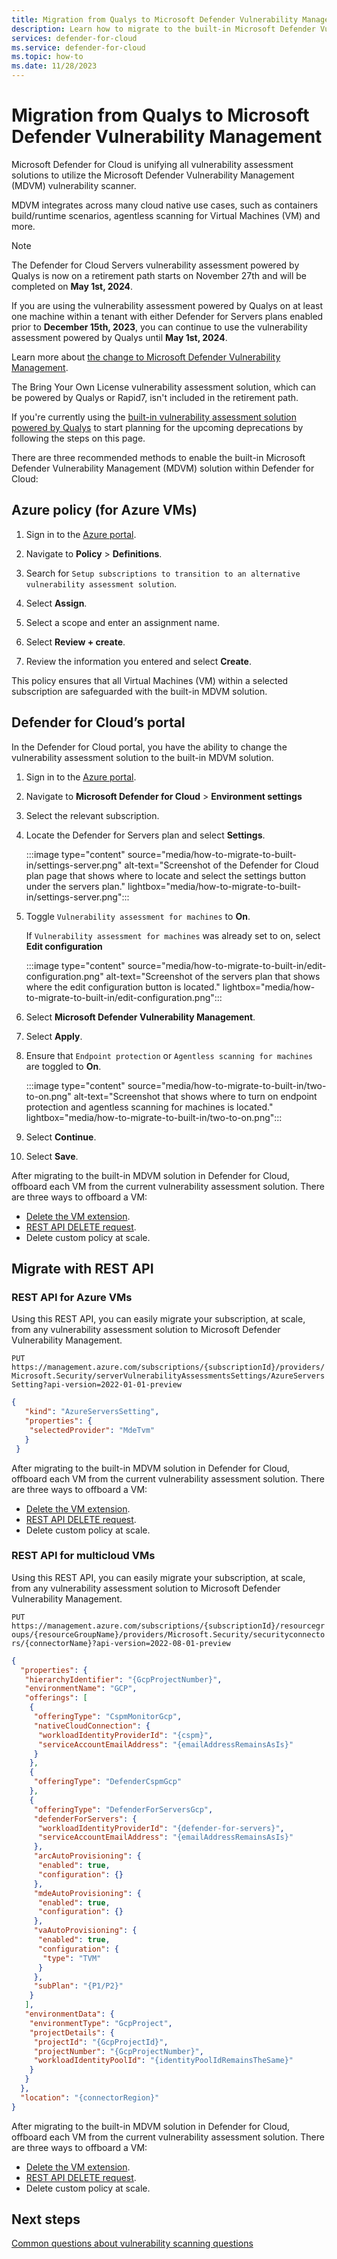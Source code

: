 ```yaml
---
title: Migration from Qualys to Microsoft Defender Vulnerability Management
description: Learn how to migrate to the built-in Microsoft Defender Vulnerability Management solution in Microsoft Defender for Cloud
services: defender-for-cloud
ms.service: defender-for-cloud
ms.topic: how-to
ms.date: 11/28/2023
---
```


# Migration from Qualys to Microsoft Defender Vulnerability Management

Microsoft Defender for Cloud is unifying all vulnerability assessment solutions to utilize the Microsoft Defender Vulnerability Management (MDVM) vulnerability scanner. 

MDVM integrates across many cloud native use cases, such as containers build/runtime scenarios, agentless scanning for Virtual Machines (VM) and more. 

> [!NOTE]
> The Defender for Cloud Servers vulnerability assessment powered by Qualys is now on a retirement path starts on November 27th and will be completed on **May 1st, 2024**.
>
> If you are using the vulnerability assessment powered by Qualys on at least one machine within a tenant with either Defender for Servers plans enabled prior to **December 15th, 2023**, you can continue to use the vulnerability assessment powered by Qualys until **May 1st, 2024**.
>
> Learn more about [the change to Microsoft Defender Vulnerability Management](https://techcommunity.microsoft.com/t5/microsoft-defender-for-cloud/defender-for-cloud-unified-vulnerability-assessment-powered-by/ba-p/3990112).
>
> The Bring Your Own License vulnerability assessment solution, which can be powered by Qualys or Rapid7, isn't included in the retirement path.

If you're currently using the [built-in vulnerability assessment solution powered by Qualys](deploy-vulnerability-assessment-vm.md) to start planning for the upcoming deprecations by following the steps on this page.

There are three recommended methods to enable the built-in Microsoft Defender Vulnerability Management (MDVM) solution within Defender for Cloud:

## Azure policy (for Azure VMs) 

1. Sign in to the [Azure portal](https://portal.azure.com/).

1. Navigate to **Policy** > **Definitions**.

1. Search for `Setup subscriptions to transition to an alternative vulnerability assessment solution`. 

1. Select **Assign**.

1. Select a scope and enter an assignment name.

1. Select **Review + create**.

1. Review the information you entered and select **Create**.
 
This policy ensures that all Virtual Machines (VM) within a selected subscription are safeguarded with the built-in MDVM solution. 

## Defender for Cloud’s portal 

In the Defender for Cloud portal, you have the ability to change the vulnerability assessment solution to the built-in MDVM solution. 

1. Sign in to the [Azure portal](https://portal.azure.com/).

1. Navigate to **Microsoft Defender for Cloud** > **Environment settings** 

1. Select the relevant subscription.

1. Locate the Defender for Servers plan and select **Settings**.

    :::image type="content" source="media/how-to-migrate-to-built-in/settings-server.png" alt-text="Screenshot of the Defender for Cloud plan page that shows where to locate and select the settings button under the servers plan." lightbox="media/how-to-migrate-to-built-in/settings-server.png":::

1. Toggle `Vulnerability assessment for machines` to **On**.

    If `Vulnerability assessment for machines` was already set to on, select **Edit configuration**

    :::image type="content" source="media/how-to-migrate-to-built-in/edit-configuration.png" alt-text="Screenshot of the servers plan that shows where the edit configuration button is located." lightbox="media/how-to-migrate-to-built-in/edit-configuration.png":::

1. Select **Microsoft Defender Vulnerability Management**.

1. Select **Apply**. 

1. Ensure that `Endpoint protection` or `Agentless scanning for machines` are toggled to **On**.

    :::image type="content" source="media/how-to-migrate-to-built-in/two-to-on.png" alt-text="Screenshot that shows where to turn on endpoint protection and agentless scanning for machines is located." lightbox="media/how-to-migrate-to-built-in/two-to-on.png":::

1. Select **Continue**.

1. Select **Save**.

After migrating to the built-in MDVM solution in Defender for Cloud, offboard each VM from the current vulnerability assessment solution. There are three ways to offboard a VM:

- [Delete the VM extension](/powershell/module/az.compute/remove-azvmextension?view=azps-11.0.0).
- [REST API DELETE request](/rest/api/compute/virtual-machine-extensions/delete?view=rest-compute-2023-07-01&tabs=HTTP).
- Delete custom policy at scale.

## Migrate with REST API

### REST API for Azure VMs

Using this REST API, you can easily migrate your subscription, at scale, from any vulnerability assessment solution to Microsoft Defender Vulnerability Management.

`PUT https://management.azure.com/subscriptions/{subscriptionId}/providers/Microsoft.Security/serverVulnerabilityAssessmentsSettings/AzureServersSetting?api-version=2022-01-01-preview`

```json
{
   "kind": "AzureServersSetting",
   "properties": {
    "selectedProvider": "MdeTvm"
   }
 }
```

After migrating to the built-in MDVM solution in Defender for Cloud, offboard each VM from the current vulnerability assessment solution. There are three ways to offboard a VM:

- [Delete the VM extension](/powershell/module/az.compute/remove-azvmextension?view=azps-11.0.0).
- [REST API DELETE request](/rest/api/compute/virtual-machine-extensions/delete?view=rest-compute-2023-07-01&tabs=HTTP).
- Delete custom policy at scale.

### REST API for multicloud VMs

Using this REST API, you can easily migrate your subscription, at scale, from any vulnerability assessment solution to Microsoft Defender Vulnerability Management.

`PUT https://management.azure.com/subscriptions/{subscriptionId}/resourcegroups/{resourceGroupName}/providers/Microsoft.Security/securityconnectors/{connectorName}?api-version=2022-08-01-preview`

```json
{
  "properties": {
   "hierarchyIdentifier": "{GcpProjectNumber}",
   "environmentName": "GCP",
   "offerings": [
​    {
​     "offeringType": "CspmMonitorGcp",
​     "nativeCloudConnection": {
​      "workloadIdentityProviderId": "{cspm}",
​      "serviceAccountEmailAddress": "{emailAddressRemainsAsIs}"
​     }
​    },
​    {
​     "offeringType": "DefenderCspmGcp"
​    },
​    {
​     "offeringType": "DefenderForServersGcp",
​     "defenderForServers": {
​      "workloadIdentityProviderId": "{defender-for-servers}",
​      "serviceAccountEmailAddress": "{emailAddressRemainsAsIs}"
​     },
​     "arcAutoProvisioning": {
​      "enabled": true,
​      "configuration": {}
​     },
​     "mdeAutoProvisioning": {
​      "enabled": true,
​      "configuration": {}
​     },
​     "vaAutoProvisioning": {
​      "enabled": true,
​      "configuration": {
​       "type": "TVM"
​      }
​     },
​     "subPlan": "{P1/P2}"
​    }
   ],
   "environmentData": {
​    "environmentType": "GcpProject",
​    "projectDetails": {
​     "projectId": "{GcpProjectId}",
​     "projectNumber": "{GcpProjectNumber}",
​     "workloadIdentityPoolId": "{identityPoolIdRemainsTheSame}"
​    }
   }
  },
  "location": "{connectorRegion}"
}
```

After migrating to the built-in MDVM solution in Defender for Cloud, offboard each VM from the current vulnerability assessment solution. There are three ways to offboard a VM:

- [Delete the VM extension](/powershell/module/az.compute/remove-azvmextension?view=azps-11.0.0).
- [REST API DELETE request](/rest/api/compute/virtual-machine-extensions/delete?view=rest-compute-2023-07-01&tabs=HTTP).
- Delete custom policy at scale.

## Next steps

[Common questions about vulnerability scanning questions](faq-scanner-detection.yml)
